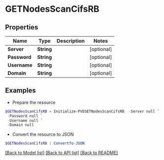 # GETNodesScanCifsRB
## Properties

Name | Type | Description | Notes
------------ | ------------- | ------------- | -------------
**Server** | **String** |  | [optional] 
**Password** | **String** |  | [optional] 
**Username** | **String** |  | [optional] 
**Domain** | **String** |  | [optional] 

## Examples

- Prepare the resource
```powershell
$GETNodesScanCifsRB = Initialize-PVEGETNodesScanCifsRB  -Server null `
 -Password null `
 -Username null `
 -Domain null
```

- Convert the resource to JSON
```powershell
$GETNodesScanCifsRB | ConvertTo-JSON
```

[[Back to Model list]](../README.md#documentation-for-models) [[Back to API list]](../README.md#documentation-for-api-endpoints) [[Back to README]](../README.md)

